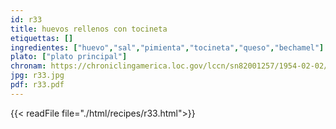 ```yaml
---
id: r33
title: huevos rellenos con tocineta
etiquettas: []
ingredientes: ["huevo","sal","pimienta","tocineta","queso","bechamel"]
plato: ["plato principal"]
chronam: https://chroniclingamerica.loc.gov/lccn/sn82001257/1954-02-02/ed-1/seq-4/
jpg: r33.jpg
pdf: r33.pdf
---
```


{{< readFile file="./html/recipes/r33.html">}}